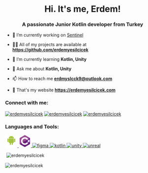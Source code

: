 <h1 align="center">Hi. It's me, Erdem!</h1>
<h3 align="center">A passionate Junior Kotlin developer from Turkey</h3>

- 🔭 I’m currently working on [Sentinel](https://github.com/erdemyesilcicek/Sentinel)

- 👨‍💻 All of my projects are available at **https://github.com/erdemyesilcicek**

- 🌱 I’m currently learning **Kotlin, Unity**

- 💬 Ask me about **Kotlin, Unity**

- 📫 How to reach me **erdmyslcck9@outlook.com**

- 📝 That's my website **https://erdemyesilcicek.com**

<h3 align="left">Connect with me:</h3>
<p align="left">
<a href="https://twitter.com/erdemyesilcicek" target="blank"><img align="center" src="https://raw.githubusercontent.com/rahuldkjain/github-profile-readme-generator/master/src/images/icons/Social/twitter.svg" alt="erdemyesilcicek" height="30" width="40" /></a>
<a href="https://linkedin.com/in/erdemyesilcicek" target="blank"><img align="center" src="https://raw.githubusercontent.com/rahuldkjain/github-profile-readme-generator/master/src/images/icons/Social/linked-in-alt.svg" alt="erdemyesilcicek" height="30" width="40" /></a>
  <a href="https://instagram.com/erdemyesilcicek" target="blank"><img align="center" src="https://raw.githubusercontent.com/rahuldkjain/github-profile-readme-generator/master/src/images/icons/Social/instagram.svg" alt="erdemyesilcicek" height="30" width="40" /></a>
</p>
</p>

<h3 align="left">Languages and Tools:</h3>
<p align="left"> <a href="https://developer.android.com" target="_blank" rel="noreferrer"> <img src="https://raw.githubusercontent.com/devicons/devicon/master/icons/android/android-original-wordmark.svg" alt="android" width="40" height="40"/> </a> <a href="https://www.w3schools.com/cs/" target="_blank" rel="noreferrer"> <img src="https://raw.githubusercontent.com/devicons/devicon/master/icons/csharp/csharp-original.svg" alt="csharp" width="40" height="40"/> </a> <a href="https://www.figma.com/" target="_blank" rel="noreferrer"> <img src="https://www.vectorlogo.zone/logos/figma/figma-icon.svg" alt="figma" width="40" height="40"/> </a> <a href="https://kotlinlang.org" target="_blank" rel="noreferrer"> <img src="https://www.vectorlogo.zone/logos/kotlinlang/kotlinlang-icon.svg" alt="kotlin" width="40" height="40"/> </a> <a href="https://unity.com/" target="_blank" rel="noreferrer"> <img src="https://www.vectorlogo.zone/logos/unity3d/unity3d-icon.svg" alt="unity" width="40" height="40"/> </a> <a href="https://unity.com/" target="_blank" rel="noreferrer"> <img src="https://raw.githubusercontent.com/kenangundogan/fontisto/036b7eca71aab1bef8e6a0518f7329f13ed62f6b/icons/svg/brand/unity.svg" alt="unreal" width="40" height="40"/> </a> </p>

<p>&nbsp;<img align="center" src="https://github-readme-stats.vercel.app/api?username=erdemyesilcicek&show_icons=true&theme=dark&title_color=ffffff&text_color=ffffff&hide_border=true&locale=en" alt="erdemyesilcicek" /></p>

<p><img align="center" src="https://github-readme-streak-stats.herokuapp.com/?user=erdemyesilcicek&theme=dark" alt="erdemyesilcicek" /></p>

